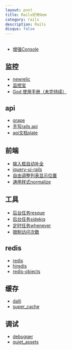 ```yaml
---
layout: post
title: Rails好用Gem
category: rails
description: Rails
disqus: false
---
```


## 
* [增强Console](https://github.com/janlelis/irbtools)


## 监控
* [newrelic]()
* [监控宝](http://www.jiankongbao.com/dashboard)
* [God 使用手册（未完待续）](https://ruby-china.org/topics/21354)

## api
* [grape]()
* [手写rails api](https://ruby-china.org/topics/25822)
* [api文档slate](https://github.com/tripit/slate)

## 前端
* [输入框自动补全](https://github.com/crowdint/rails3-jquery-autocomplete)
* [jquery-ui-rails](https://github.com/joliss/jquery-ui-rails)
* [自由调整列表显示位置](https://github.com/swanandp/acts_as_list)
* [通用样式normalize](https://github.com/necolas/normalize.css)

## 工具
* [后台任务resque]()
* [后台任务sidekiq](https://docs.google.com/document/d/19rvLoX38NMHr1g9_ogkyWp4lnhD5B8N5acK-BcM9UMI/edit?pli=1#)
* [定时任务whenever]()
* [限制访问次数](https://github.com/andreareginato/redis-throttle)

## redis
* [redis]()
* [hiredis]()
* [redis-objects]()

## 缓存
* [dalli]()
* [super_cache]()

## 调试
* [debugger]()
* [quiet_assets]()